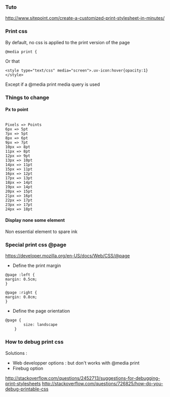 ### Tuto 
http://www.sitepoint.com/create-a-customized-print-stylesheet-in-minutes/

### Print css

By default, no css is applied to the print version of the page 
````
@media print {
````

Or that 
````
<style type="text/css" media="screen">.uv-icon:hover{opacity:1}</style>
````

Except if a @media print media query is used

### Things to change 
#### Px to point 
````

Pixels => Points
6px => 5pt
7px => 5pt
8px => 6pt
9px => 7pt
10px => 8pt
11px => 8pt
12px => 9pt
13px => 10pt
14px => 11pt
15px => 11pt
16px => 12pt
17px => 13pt
18px => 14pt
19px => 14pt
20px => 15pt
21px => 16pt
22px => 17pt
23px => 17pt
24px => 18pt
````

#### Display none some element 

Non essential element to spare ink

### Special print css @page 
https://developer.mozilla.org/en-US/docs/Web/CSS/@page

* Define the print margin
````
@page :left {
margin: 0.5cm;
}

@page :right {
margin: 0.8cm;
}
````
* Define the page orientation
````
@page {
        size: landscape
    }
````


### How to debug print css

Solutions : 

* Web developper options : but don't works with @media print
* Firebug option

http://stackoverflow.com/questions/2452713/suggestions-for-debugging-print-stylesheets
http://stackoverflow.com/questions/726825/how-do-you-debug-printable-css